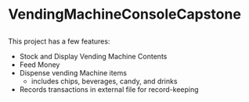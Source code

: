 # VendingMachineConsoleCapstone

##

This project has a few features:
* Stock and Display Vending Machine Contents
* Feed Money
* Dispense vending Machine items
    * includes chips, beverages, candy, and drinks
* Records transactions in external file for record-keeping
